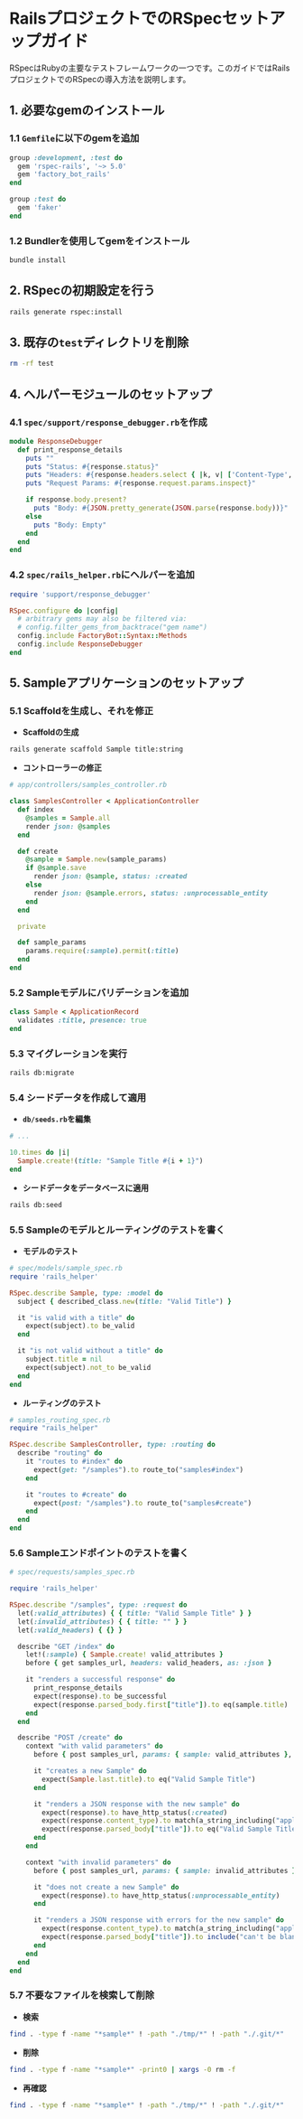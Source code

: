 # RailsプロジェクトでのRSpecセットアップガイド

RSpecはRubyの主要なテストフレームワークの一つです。このガイドではRailsプロジェクトでのRSpecの導入方法を説明します。

## 1. 必要なgemのインストール

### 1.1 `Gemfile`に以下のgemを追加

```ruby
group :development, :test do
  gem 'rspec-rails', '~> 5.0'
  gem 'factory_bot_rails'
end

group :test do
  gem 'faker'
end
```

### 1.2 Bundlerを使用してgemをインストール

```sh
bundle install
```

## 2. RSpecの初期設定を行う

```sh
rails generate rspec:install
```

## 3. 既存の`test`ディレクトリを削除

```sh
rm -rf test
```

## 4. ヘルパーモジュールのセットアップ

### 4.1 `spec/support/response_debugger.rb`を作成

```ruby
module ResponseDebugger
  def print_response_details
    puts ""
    puts "Status: #{response.status}"
    puts "Headers: #{response.headers.select { |k, v| ['Content-Type', 'X-Frame-Options'].include? k }}"
    puts "Request Params: #{response.request.params.inspect}"

    if response.body.present?
      puts "Body: #{JSON.pretty_generate(JSON.parse(response.body))}"
    else
      puts "Body: Empty"
    end
  end
end
```

### 4.2 `spec/rails_helper.rb`にヘルパーを追加

```ruby
require 'support/response_debugger'

RSpec.configure do |config|
  # arbitrary gems may also be filtered via:
  # config.filter_gems_from_backtrace("gem name")
  config.include FactoryBot::Syntax::Methods
  config.include ResponseDebugger
end
```

## 5. Sampleアプリケーションのセットアップ

### 5.1 Scaffoldを生成し、それを修正

- **Scaffoldの生成**

```bash
rails generate scaffold Sample title:string
```

- **コントローラーの修正**

```ruby
# app/controllers/samples_controller.rb

class SamplesController < ApplicationController
  def index
    @samples = Sample.all
    render json: @samples
  end

  def create
    @sample = Sample.new(sample_params)
    if @sample.save
      render json: @sample, status: :created
    else
      render json: @sample.errors, status: :unprocessable_entity
    end
  end

  private

  def sample_params
    params.require(:sample).permit(:title)
  end
end
```

### 5.2 Sampleモデルにバリデーションを追加

```ruby
class Sample < ApplicationRecord
  validates :title, presence: true
end
```

### 5.3 マイグレーションを実行

```bash
rails db:migrate
```

### 5.4 シードデータを作成して適用

- **`db/seeds.rb`を編集**

```ruby
# ...

10.times do |i|
  Sample.create!(title: "Sample Title #{i + 1}")
end
```

- **シードデータをデータベースに適用**

```bash
rails db:seed
```

### 5.5 Sampleのモデルとルーティングのテストを書く

- **モデルのテスト**

```ruby
# spec/models/sample_spec.rb
require 'rails_helper'

RSpec.describe Sample, type: :model do
  subject { described_class.new(title: "Valid Title") }

  it "is valid with a title" do
    expect(subject).to be_valid
  end

  it "is not valid without a title" do
    subject.title = nil
    expect(subject).not_to be_valid
  end
end
```

- **ルーティングのテスト**

```ruby
# samples_routing_spec.rb
require "rails_helper"

RSpec.describe SamplesController, type: :routing do
  describe "routing" do
    it "routes to #index" do
      expect(get: "/samples").to route_to("samples#index")
    end

    it "routes to #create" do
      expect(post: "/samples").to route_to("samples#create")
    end
  end
end
```

### 5.6 Sampleエンドポイントのテストを書く

```ruby
# spec/requests/samples_spec.rb

require 'rails_helper'

RSpec.describe "/samples", type: :request do
  let(:valid_attributes) { { title: "Valid Sample Title" } }
  let(:invalid_attributes) { { title: "" } }
  let(:valid_headers) { {} }

  describe "GET /index" do
    let!(:sample) { Sample.create! valid_attributes }
    before { get samples_url, headers: valid_headers, as: :json }

    it "renders a successful response" do
      print_response_details
      expect(response).to be_successful
      expect(response.parsed_body.first["title"]).to eq(sample.title)
    end
  end

  describe "POST /create" do
    context "with valid parameters" do
      before { post samples_url, params: { sample: valid_attributes }, headers: valid_headers, as: :json }

      it "creates a new Sample" do
        expect(Sample.last.title).to eq("Valid Sample Title")
      end

      it "renders a JSON response with the new sample" do
        expect(response).to have_http_status(:created)
        expect(response.content_type).to match(a_string_including("application/json"))
        expect(response.parsed_body["title"]).to eq("Valid Sample Title")
      end
    end

    context "with invalid parameters" do
      before { post samples_url, params: { sample: invalid_attributes }, headers: valid_headers, as: :json }

      it "does not create a new Sample" do
        expect(response).to have_http_status(:unprocessable_entity)
      end

      it "renders a JSON response with errors for the new sample" do
        expect(response.content_type).to match(a_string_including("application/json"))
        expect(response.parsed_body["title"]).to include("can't be blank")
      end
    end
  end
end
```

### 5.7 不要なファイルを検索して削除

- **検索**

```sh
find . -type f -name "*sample*" ! -path "./tmp/*" ! -path "./.git/*"
```

- **削除**

```sh
find . -type f -name "*sample*" -print0 | xargs -0 rm -f
```

- **再確認**

```sh
find . -type f -name "*sample*" ! -path "./tmp/*" ! -path "./.git/*"
```

